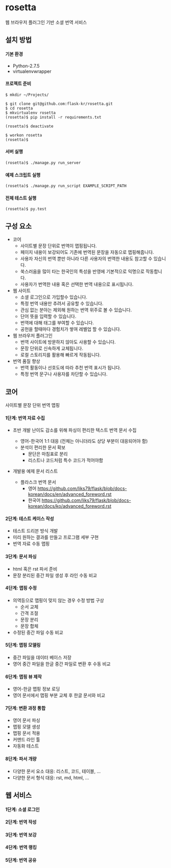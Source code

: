 rosetta
=======

웹 브라우저 플러그인 기반 소셜 번역 서비스

설치 방법
---------

#### 기본 환경

* Python-2.7.5
* virtualenvwrapper

#### 프로젝트 준비

    $ mkdir ~/Projects/

    $ git clone git@github.com:flask-kr/rosetta.git
    $ cd rosetta
    $ mkvirtualenv rosetta
    (rosetta)$ pip install -r requirements.txt

    (rosetta)$ deactivate

    $ workon rosetta
    (rosetta)$ 

#### 서버 실행

    (rosetta)$ ./manage.py run_server

#### 예제 스크립트 실행

    (rosetta)$ ./manage.py run_script EXAMPLE_SCRIPT_PATH

#### 전체 테스트 실행

    (rosetta)$ py.test


구성 요소
--------
* 코어
    * 사이트별 문장 단위로 번역이 맵핑됩니다.
    * 페이지 내용이 보강되어도 기존에 번역된 문장을 자동으로 맵핑해줍니다.
    * 사용자 자신의 번역 뿐만 아니라 다른 사용자의 번역한 내용도 참고할 수 있습니다.
    * 쑥스러움을 많이 타는 한국인의 특성을 반영에 기본적으로 익명으로 작동합니다.
    * 사용자가 번역한 내용 혹은 선택한 번역 내용으로 표시됩니다.
* 웹 사이트 
    * 소셜 로그인으로 가입할수 있습니다.
    * 특정 번역 내용만 추려서 공유할 수 있습니다.
    * 관심 없는 분야는 제외해 원하는 번역 위주로 볼 수 있습니다.
    * 단어 뜻을 입력할 수 있습니다.
    * 번역에 대해 태그를 부여할 수 있습니다.
    * 공헌을 할때마다 경험치가 쌓여 레벨업 할 수 있습니다.
* 웹 브라우저 플러그인
    * 번역 사이트에 방문하지 않아도 사용할 수 있습니다.
    * 문장 단위로 신속하게 교체됩니다.
    * 로컬 스토리지를 활용해 빠르게 작동됩니다.
* 번역 품질 향상
    * 번역 활동이나 선호도에 따라 추천 번역 표시가 됩니다.
    * 특정 번역 문구나 사용자를 차단할 수 있습니다.
 

코어
----
사이트별 문장 단위 번역 맵핑

#### 1단계: 번역 자료 수집

* 초반 개발 난이도 감소를 위해 파싱이 편리한 텍스트 번역 문서 수집
    * 영어-한국어 1:1 대응 (전체는 아니더라도 상당 부분이 대응되어야 함)
    * 분석이 편리한 문서 확보
        * 문단은 마침표로 분리
        * 리스트나 코드처럼 특수 코드가 적어야함

* 개발용 예제 문서 리스트
    * 플라스크 번역 문서
        * 영어 <https://github.com/liks79/flask/blob/docs-korean/docs/en/advanced_foreword.rst>
        * 한국어 <https://github.com/liks79/flask/blob/docs-korean/docs/ko/advanced_foreword.rst>


#### 2단계: 테스트 케이스 작성

* 테스트 드리븐 방식 개발
* 미리 원하는 결과를 만들고 프로그램 세부 구현
* 번역 자료 수동 맵핑


#### 3단계: 문서 파싱

* html 혹은 rst 파서 준비
* 문장 분리된 중간 파일 생성 후 라인 수동 비교


#### 4단계: 맵핑 수정

* 의역등으로 맵핑이 맞지 않는 경우 수정 방법 구상
    * 순서 교체
    * 간격 조절
    * 문장 분리
    * 문장 합체
* 수정된 중간 파일 수동 비교


#### 5단계: 맵핑 모델링

* 중간 파일을 데이터 베이스 저장
* 영어 중간 파일을 한글 중간 파일로 변환 후 수동 비교


#### 6단계: 맵핑 뷰 제작

* 영어-한글 맵핑 정보 로딩
* 영어 문서에서 맵핑 부분 교체 후 한글 문서와 비교


#### 7단계: 변환 과정 통합

* 영어 문서 파싱
* 맵핑 모델 생성
* 맵핑 문서 적용
* 커맨드 라인 툴
* 자동화 테스트


#### 8단계: 파서 개량

* 다양한 문서 요소 대응: 리스트, 코드, 테이블, ...
* 다양한 문서 형식 대응: rst, md, html, ...


웹 서비스
---------

#### 1단계: 소셜 로그인
#### 2단계: 번역 작성
#### 3단계: 번역 보강
#### 4단계: 번역 랭킹
#### 5단계: 번역 공유
